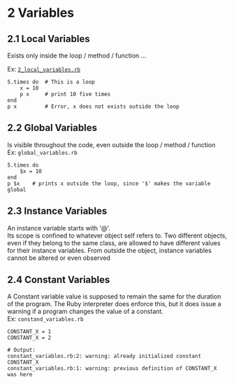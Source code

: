# 2 Variables
## 2.1 Local Variables
Exists only inside the loop / method / function ...

Ex: [`2_local_variables.rb`](../code/2_local_variables.rb)  

```
5.times do  # This is a loop
    x = 10
    p x     # print 10 five times
end
p x         # Error, x does not exists outside the loop
```

## 2.2 Global Variables  
Is visible throughout the code, even outside the loop / method / function  
Ex: `global_variables.rb`

```
5.times do
    $x = 10
end
p $x    # prints x outside the loop, since '$' makes the variable global  
```  

## 2.3 Instance Variables
An instance variable starts with '@'.  
Its scope is confined to whatever object self refers to. Two different objects, even if they belong to the same class, are allowed to have different values for their instance variables. From outside the object, instance variables cannot be altered or even observed

## 2.4 Constant Variables
A Constant variable value is supposed to remain the same for the duration of the program. The Ruby interpreter does enforce this, but it does issue a warning if a program changes the value of a constant.  
Ex: `constand_variables.rb`

```
CONSTANT_X = 1
CONSTANT_X = 2  

# Output:  
constant_variables.rb:2: warning: already initialized constant CONSTANT_X
constant_variables.rb:1: warning: previous definition of CONSTANT_X was here
```
